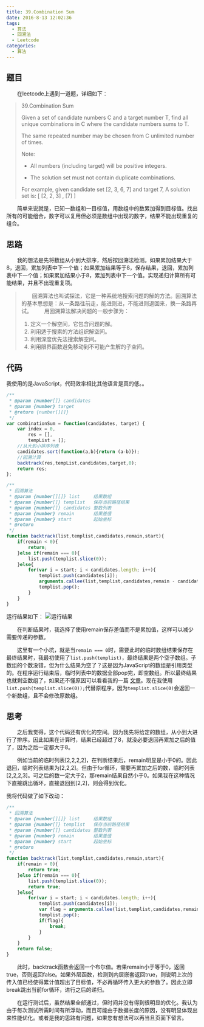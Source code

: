 ```yaml
---
title: 39.Combination Sum
date: 2016-8-13 12:02:36
tags:
  - 算法
  - 回溯法
  - Leetcode
categories:
  - 算法
---
```

## 题目
&emsp;&emsp;在leetcode上遇到一道题，详细如下：
> 39.Combination Sum
>
>  Given a set of candidate numbers C and a target number T, find all unique combinations in C where the candidate numbers sums to T.
>
>  The same repeated number may be chosen from C unlimited number of times.
>
>  Note:
>  - All numbers (including target) will be positive integers.
>
>  - The solution set must not contain duplicate combinations.
>
>  For example, given candidate set [2, 3, 6, 7] and target 7,
>  A solution set is:
> [ [2, 2, 3] , [7] ]

&emsp;&emsp;简单来说就是，已知一数组和一目标值，用数组中的数累加得到目标值。找出所有的可能组合，数字可以复用但必须是数组中出现的数字，结果不能出现重复的组合。
	<!-- more -->
## 思路
&emsp;&emsp;我的想法是先将数组从小到大排序，然后按回溯法检测。如果累加结果大于8，退回，累加列表中下一个值；如果累加结果等于8，保存结果，退回，累加列表中下一个值；如果累加结果小于8，累加列表中下一个值。实现递归计算所有可能结果，并且不出现重复项。

> &emsp;&emsp;回溯算法也叫试探法，它是一种系统地搜索问题的解的方法。回溯算法的基本思想是：从一条路往前走，能进则进，不能进则退回来，换一条路再试。
> &emsp;&emsp;用回溯算法解决问题的一般步骤为：
> 1. 定义一个解空间，它包含问题的解。
> 2. 利用适于搜索的方法组织解空间。
> 3. 利用深度优先法搜索解空间。
> 4. 利用限界函数避免移动到不可能产生解的子空间。

## 代码

我使用的是JavaScript，代码效率相比其他语言是真的低。。
```javascript
/**
 * @param {number[]} candidates
 * @param {number} target
 * @return {number[][]}
 */
var combinationSum = function(candidates, target) {
    var index = 0,
        res = [],
        tempList = [];
    //从大到小排序列表
    candidates.sort(function(a,b){return (a-b)});
    //回溯计算
    backtrack(res,tempList,candidates,target,0);
    return res;
};

/**
 * 回溯算法
 * @param {number[][]} list     结果数组
 * @param {number[]} templist   保存当前路径结果
 * @param {number[]} candidates 整数列表
 * @param {number} remain       结果差值
 * @param {number} start        起始坐标
 * @return
 */
function backtrack(list,templist,candidates,remain,start){
    if(remain < 0){
        return;
    }else if(remain === 0){
        list.push(templist.slice(0));
    }else{
        for(var i = start; i < candidates.length; i++){
            templist.push(candidates[i]);
            arguments.callee(list,templist,candidates,remain - candidates[i],i);
            templist.pop();
        }
    }
}
```
运行结果如下：
![运行结果](http://7xk5u3.com1.z0.glb.clouddn.com/algorithm1-1.png)

&emsp;&emsp;在判断结果时，我选择了使用remain保存差值而不是累加值，这样可以减少需要传递的参数。

&emsp;&emsp;这里有一个小坑，就是当`remain === 0`时，需要此时的临时数组结果保存在最终结果时，我最初使用了`list.push(templist)`，最终结果是两个空子数组。子数组的个数没错，但为什么结果为空了？这是因为JavaScript的数组是引用类型的。在程序运行结束后，临时列表中的数据全部pop完，即空数组。所以最终结果也就剩空数组了，如果还不懂原因可以看看我的一篇 [文章](http://gentlemanczh.com/2016/08/10/transmit/)。现在我使用`list.push(templist.slice(0));`代替原程序，因为`templist.slice(0)`会返回一个新数组，且不会修改原数组。

## 思考
&emsp;&emsp;之后我觉得，这个代码还有优化的空间。因为我先将给定的数组，从小到大进行了排序。因此如果在计算时，结果已经超过了8，就没必要退回再累加之后的值了，因为之后一定都大于8。

&emsp;&emsp;例如当前的临时列表[2,2,2,2]，在判断结果后，remain明显是小于0的。因此退回，临时列表结果为[2,2,2]。但由于for循环，需要再累加之后的数，临时列表[2,2,2,3]。可之后的数一定大于2，那remain结果自然小于0。如果我在这种情况下直接跳出循环，直接退回到[2,2]，则会得到优化。

我将代码做了如下改动：
```javascript
/**
 * 回溯算法
 * @param {number[][]} list     结果数组
 * @param {number[]} templist   保存当前路径结果
 * @param {number[]} candidates 整数列表
 * @param {number} remain       结果差值
 * @param {number} start        起始坐标
 * @return
 */
function backtrack(list,templist,candidates,remain,start){
    if(remain < 0){
        return true;
    }else if(remain === 0){
        list.push(templist.slice(0));
        return true;
    }else{
        for(var i = start; i < candidates.length; i++){
            templist.push(candidates[i]);
            var flag = arguments.callee(list,templist,candidates,remain - candidates[i],i);
            templist.pop();
            if(flag){
                break;
            }
        }
    }
    return false;
}
```
&emsp;&emsp;此时，backtrack函数会返回一个布尔值。若果remain小于等于0，返回true，否则返回false。如果外层函数，检测到内层嵌套返回true，则说明上次的传入值已经使得累计值超出了目标值，不必再循环传入更大的参数了。因此立即break跳出当前for循环，进行之后的递归。

&emsp;&emsp;在运行测试后，虽然结果全部通过，但时间并没有得到很明显的优化。我认为由于每次测试所需时间有所浮动，而且可能由于数据长度的原因，没有明显体现出来性能优化。或者是我的思路有问题，如果您有想法可以再当且页面下留言。
